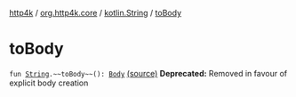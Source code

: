 [http4k](../../index.md) / [org.http4k.core](../index.md) / [kotlin.String](index.md) / [toBody](./to-body.md)

# toBody

`fun `[`String`](https://kotlinlang.org/api/latest/jvm/stdlib/kotlin/-string/index.html)`.~~toBody~~(): `[`Body`](../-body/index.md) [(source)](https://github.com/http4k/http4k/blob/master/http4k-core/src/main/kotlin/org/http4k/core/http.kt#L245)
**Deprecated:** Removed in favour of explicit body creation

